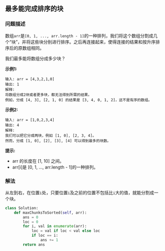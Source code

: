 ## 最多能完成排序的块

### 问题描述

数组`arr`是``[0, 1, ..., arr.length - 1]``的一种排列，我们将这个数组分割成几个“块”，并将这些块分别进行排序。之后再连接起来，使得连接的结果和按升序排序后的原数组相同。

我们最多能将数组分成多少块？

**示例1:**
```
输入: arr = [4,3,2,1,0]
输出: 1
解释:
将数组分成2块或者更多块，都无法得到所需的结果。
例如，分成 [4, 3], [2, 1, 0] 的结果是 [3, 4, 0, 1, 2]，这不是有序的数组。
```
**示例2:**
```
输入: arr = [1,0,2,3,4]
输出: 4
解释:
我们可以把它分成两块，例如 [1, 0], [2, 3, 4]。
然而，分成 [1, 0], [2], [3], [4] 可以得到最多的块数。
```
**提示:**
- arr 的长度在 [1, 10] 之间。
- arr[i]是 [0, 1, ..., arr.length - 1]的一种排列。

### 解法
从左到右，在位置`i`处，只要位置`i`及之前的位置不包括比`i`大的值，就能分割成一个块。


```python
class Solution:
    def maxChunksToSorted(self, arr):
        ans = 0
        loc = 0
        for i, val in enumerate(arr):
            loc = val if loc < val else loc
            if loc == i:
                ans += 1
        return ans
```
